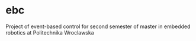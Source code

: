 # ebc
Project of event-based control for second semester of master in embedded robotics at Politechnika Wroclawska
